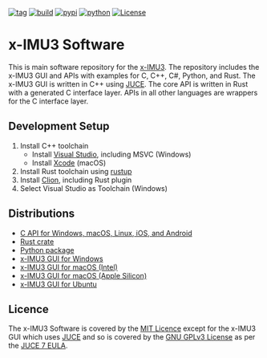 [![tag](https://img.shields.io/github/v/tag/xioTechnologies/x-IMU3-Software.svg)](https://github.com/xioTechnologies/x-IMU3-Software/tags/)
[![build](https://img.shields.io/github/actions/workflow/status/xioTechnologies/x-IMU3-Software/main.yml?branch=main)](https://github.com/xioTechnologies/x-IMU3-Software/actions/workflows/main.yml)
[![pypi](https://img.shields.io/pypi/v/ximu3.svg)](https://pypi.org/project/ximu3/)
[![python](https://img.shields.io/pypi/pyversions/ximu3.svg)](https://pypi.org/project/ximu3/)
[![License](https://img.shields.io/badge/License-MIT-blue.svg)](https://opensource.org/licenses/MIT)

# x-IMU3 Software

This is main software repository for the [x-IMU3](https://x-io.co.uk/x-imu3/). The repository includes the x-IMU3 GUI and APIs with examples for C, C++, C#, Python, and Rust. The x-IMU3 GUI is written in C++ using [JUCE](https://juce.com/). The core API is written in Rust with a generated C interface layer. APIs in all other languages are wrappers for the C interface layer.

## Development Setup

1. Install C++ toolchain
    - Install [Visual Studio](https://visualstudio.microsoft.com/), including MSVC (Windows)
    - Install [Xcode](https://developer.apple.com/xcode/) (macOS)
2. Install Rust toolchain using [rustup](https://rustup.rs/)
3. Install [Clion](https://www.jetbrains.com/clion/), including Rust plugin
4. Select Visual Studio as Toolchain (Windows)

## Distributions

- [C API for Windows, macOS, Linux, iOS, and Android](https://github.com/xioTechnologies/x-IMU3-Software/releases/latest)
- [Rust crate](https://crates.io/crates/ximu3/)
- [Python package](https://pypi.org/project/ximu3/)
- [x-IMU3 GUI for Windows](https://github.com/xioTechnologies/x-IMU3-Software/releases/latest/download/x-IMU3-GUI-Setup.exe)
- [x-IMU3 GUI for macOS (Intel)](https://github.com/xioTechnologies/x-IMU3-Software/releases/latest/download/x-IMU3-GUI-Intel.dmg)
- [x-IMU3 GUI for macOS (Apple Silicon)](https://github.com/xioTechnologies/x-IMU3-Software/releases/latest/download/x-IMU3-GUI-Apple-Silicon.dmg)
- [x-IMU3 GUI for Ubuntu ](https://github.com/xioTechnologies/x-IMU3-Software/releases/latest/download/x-IMU3-GUI)

## Licence

The x-IMU3 Software is covered by the [MIT Licence](https://opensource.org/licenses/MIT) except for the x-IMU3 GUI which uses [JUCE](https://juce.com/) and so is covered by the [GNU GPLv3 License](https://www.gnu.org/licenses/gpl-3.0) as per the [JUCE 7 EULA](https://juce.com/legal/juce-7-license/).
